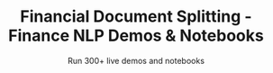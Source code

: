 ---
layout: demopagenew
title: Financial Document Splitting - Finance NLP Demos & Notebooks
seotitle: 'Finance NLP: Financial Document Splitting - John Snow Labs'
subtitle: Run 300+ live demos and notebooks
full_width: true
permalink: /financial_document_splitting
key: demo
article_header:
  type: demo
license: false
mode: immersivebg
show_edit_on_github: false
show_date: false
data:
  sections:  
    - secheader: yes
      secheader:
        - subtitle: Financial Document Splitting - Live Demos & Notebooks
          activemenu: financial_document_splitting
      source: yes
      source: 
        - title: Split Financial Documents into Sections
          id: split_financial_documents_into_sections  
          image: 
              src: /assets/images/Split_Financial_Documents_into_Sections.svg
          excerpt: This demo shows how you can use Named Entity Recognition to detect headers and subheaders in Financial Documents.
          actions:
          - text: Live Demo
            type: normal
            url: https://demo.johnsnowlabs.com/finance/FINNER_HEADERS/
          - text: Colab
            type: blue_btn
            url:  
        - title: Long Text Splitting
          id: long_text_splitting   
          image: 
              src: /assets/images/Long_Text_Splitting.svg
          excerpt: Select in the dropdown on the left Paragraph, Long Sentence or Section splitting, to check what our Text Splitting Annotators can do for you when working with long financial or legal documents.
          actions:
          - text: Live Demo
            type: normal
            url: https://demo.johnsnowlabs.com/finance/TEXT_SPLITTING/
          - text: Colab
            type: blue_btn
            url:  
---